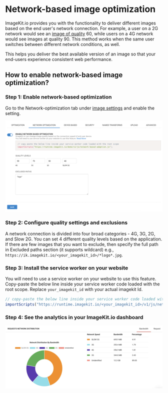 # Network-based image optimization

ImageKit.io provides you with the functionality to deliver different images based on the end user's network connection. For example, a user on a 2G network would see an [image of quality](image-optimization/quality-optimization.md) 60, while users on a 4G network would see images at quality 90. This method works when the same user switches between different network conditions, as well.

This helps you deliver the best available version of an image so that your end-users experience consistent web performance.

## How to enable network-based image optimization?

### Step 1: Enable network-based optimization

Go to the Network-optimization tab under [image settings](https://imagekit.io/dashboard?redirectTo=settings) and enable the setting.

![Network based image optimization setting in ImageKit.io dashboard](../.gitbook/assets/screenshot-2020-06-30-at-7.54.41-pm.png)

### Step 2: Configure quality settings and exclusions

A network connection is divided into four broad categories - 4G, 3G, 2G, and Slow 2G. You can set 4 different quality levels based on the application. If there are few images that you want to exclude, then specify the full path in Excluded paths section \(it supports wildcard\) e.g., `https://ik.imagekit.io/<your_imagekit_id>/*logo*.jpg`.

### Step 3: Install the service worker on your website

You will need to use a service worker on your website to use this feature. Copy-paste the below line inside your service worker code loaded with the root scope. Replace `your_imagekit_id` with your actual imagekit Id.

```javascript
// copy-paste the below line inside your service worker code loaded with the root scope
importScripts("https://runtime.imagekit.io/<your_imagekit_id>/v1/js/network-based-adaption.js?v=");
```

### Step 4: See the analytics in your ImageKit.io dashboard

![Network-based request analytics](../.gitbook/assets/network-based-analytics.jpg)

